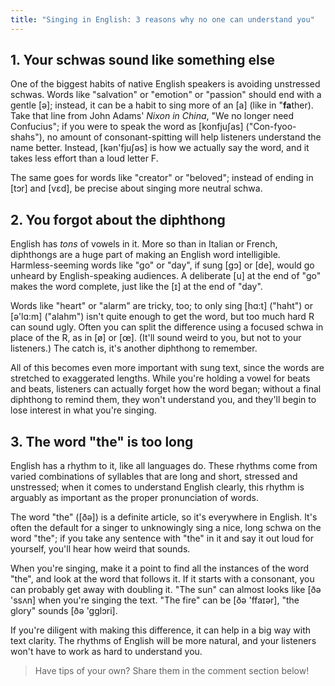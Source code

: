 ```yaml
---
title: "Singing in English: 3 reasons why no one can understand you"
---
```


## 1. Your schwas sound like something else

One of the biggest habits of native English speakers is avoiding unstressed schwas. Words like "salvation" or "emotion" or "passion" should end with a gentle [ə]; instead, it can be a habit to sing more of an [a] (like in "**fa**ther). Take that line from John Adams' *Nixon in China*, "We no longer need Confucius"; if you were to speak the word as [konfjuʃas] ("Con-fyoo-shahs"), no amount of consonant-spitting will help listeners understand the name better. Instead, [kən'fjuʃəs] is how we actually say the word, and it takes less effort than a loud letter F. 

The same goes for words like "creator" or "beloved"; instead of ending in [tɔr] and [vɛd], be precise about singing more neutral schwa.

## 2. You forgot about the diphthong

English has *tons* of vowels in it. More so than in Italian or French, diphthongs are a huge part of making an English word intelligible. Harmless-seeming words like "go" or "day", if sung [gɔ] or [de], would go unheard by English-speaking audiences. A deliberate [u] at the end of "go" makes the word complete, just like the [ɪ] at the end of "day".

Words like "heart" or "alarm" are tricky, too; to only sing [hɑ:t] ("haht") or [ə'lɑ:m] ("alahm") isn't quite enough to get the word, but too much hard R can sound ugly. Often you can split the difference using a focused schwa in place of the R, as in [ø] or [œ]. (It'll sound weird to you, but not to your listeners.) The catch is, it's another diphthong to remember.

All of this becomes even more important with sung text, since the words are stretched to exaggerated lengths. While you're holding a vowel for beats and beats, listeners can actually forget how the word began; without a final diphthong to remind them, they won't understand you, and they'll begin to lose interest in what you're singing.

## 3. The word "the" is too long

English has a rhythm to it, like all languages do. These rhythms come from varied combinations of syllables that are long and short, stressed and unstressed; when it comes to understand English clearly, this rhythm is arguably as important as the proper pronunciation of words.

The word "the" ([ðə]) is a definite article, so it's everywhere in English. It's often the default for a singer to unknowingly sing a nice, long schwa on the word "the"; if you take any sentence with "the" in it and say it out loud for yourself, you'll hear how weird that sounds. 

When you're singing, make it a point to find all the instances of the word "the", and look at the word that follows it. If it starts with a consonant, you can probably get away with doubling it. "The sun" can almost looks like [ðə 'ssʌn] when you're singing the text. "The fire" can be [ðə 'ffaɪər], "the glory" sounds [ðə 'gglɔri]. 

If you're diligent with making this difference, it can help in a big way with text clarity. The rhythms of English will be more natural, and your listeners won't have to work as hard to understand you.

>Have tips of your own? Share them in the comment section below!

